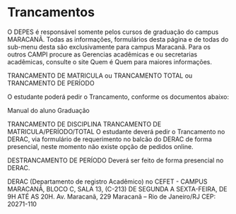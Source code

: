 # Trancamentos 

O DEPES é responsável somente pelos cursos de graduação do campus MARACANÃ. Todas as informações, formulários desta página e de todas do sub-menu desta são exclusivamente para campus Maracanã. Para os outros CAMPI procure as Gerencias acadêmicas e ou secretarias acadêmicas, consulte o site Quem é Quem para maiores informações.

TRANCAMENTO DE MATRICULA ou TRANCAMENTO TOTAL ou TRANCAMENTO DE PERÍODO

O estudante poderá pedir o Trancamento, conforme os documentos abaixo:

Manual do aluno Graduação

TRANCAMENTO DE DISCIPLINA TRANCAMENTO DE MATRICULA/PERÍODO/TOTAL
O estudante deverá pedir o Trancamento no DERAC, via formulário de requerimento no balcão do DERAC de forma presencial, neste momento não existe opção de pedidos online.

DESTRANCAMENTO DE PERÍODO Deverá ser feito de forma presencial no DERAC.

DERAC (Departamento de registro Acadêmico) no CEFET - CAMPUS MARACANÃ, BLOCO C, SALA 13, (C-213) DE SEGUNDA A SEXTA-FEIRA, DE 9H ATÉ AS 20H. Av. Maracanã, 229 Maracanã – Rio de Janeiro/RJ CEP: 20271-110
